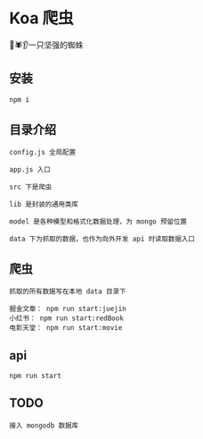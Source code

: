 # Koa 爬虫

🚀🕷️👂一只坚强的蜘蛛

## 安装

```html
npm i
```

## 目录介绍

```
config.js 全局配置

app.js 入口

src 下是爬虫

lib 是封装的通用类库

model 是各种模型和格式化数据处理，为 mongo 预留位置

data 下为抓取的数据，也作为向外开发 api 时读取数据入口
```

## 爬虫

```
抓取的所有数据写在本地 data 目录下

掘金文章： npm run start:juejin
小红书： npm run start:redBook
电影天堂： npm run start:movie

```

## api

```
npm run start
```

## TODO

```
接入 mongodb 数据库
```